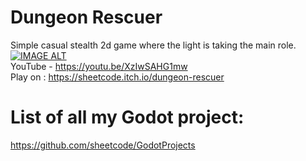 # **Dungeon Rescuer**
Simple casual stealth 2d game where the light is taking the main role.
[![IMAGE ALT](https://img.youtube.com/vi/XzIwSAHG1mw/0.jpg)](https://www.youtube.com/watch?v=XzIwSAHG1mw)  
YouTube - https://youtu.be/XzIwSAHG1mw  
Play on : https://sheetcode.itch.io/dungeon-rescuer


# List of all my Godot project:
https://github.com/sheetcode/GodotProjects
